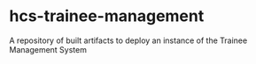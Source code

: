 # hcs-trainee-management
A repository of built artifacts to deploy an instance of the Trainee Management System
